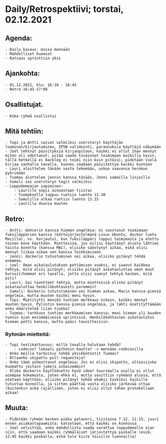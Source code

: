 # Daily/Retrospektiivi; torstai, 02.12.2021

## Agenda:
    - Daily kasaus: missä mennään
    - Mahdolliset huomiot
    - Katsaus sprinttiin yksi

## Ajankohta:
    - 01.12.2021, klo: 16:10 - 16:45
    - Retro 16:45-17:00


## Osallistujat.
    - Koko ryhmä osallistui

## Mitä tehtiin:

    - Topi ja Antti saivat valmiiksi userstoryt käyttäjän luominen/kirjautuminen, IPSN validointi, parannuksia käyttäjä näkymään
    - Joel tehtnyt päivityksiä kirjanpitoon, kaikki ei ollut ihan mennyt miten oli odottanut; pitää saada toiminnot toimimaan kaikilla hyvin, tällä hetkellä ei backlog ei toimi niin kuin pitäisi; pidetään vielä kirjaa vanhalla tavalla, kunnes saadaan päivitettyä kaikki kuntoon
    - Lauri aloittelee tänään vasta tekemään, uskoo saavansa herokun pyörimään
    - Tuomas alottelee jennin kanssa tänään, Jenni samoilla linjoilla 
    - Samuli sai userstoryn tagit valmiiksi
    - Loppudemoajan sopiminen:
        - Laurille sopii ainoastaan tiistai
        - Tuomaksella loppuu ruotsin luento 12.30
        - Samulilla alkaa ruotsin luento 13.15
        - Laurilla duunia muuten

## Retro: 

    - Antti: dokcerin kanssa hieman ongelmia: ei suostunut toimimaan fuksiläppärien kanssa (kättöjärjestelmänä Linux Ubuntu, docker luotu Macilla), ns. korjautui, kun fuksiläppäri loppui toimimasta ja otettu toinen kone käyttöön. Mietteissä, jos oilisi käyttänyt alusta lähtien toista konetta (kanssa MAC), olisiko säästynyt aikaa, eikä olisi mennyt liikaa aikaa sen kanssa leikkimiseen
    - jenni: dockerin tutustuminen vei aikaa, olisiko pitänyt tehdä enemmän.
    - joel: Oman aikataulutuksen pettämisen vuoksi, ei saanut kaikkea tehtyä, mitä olisi pitänyt; olisiko pitänyt aikatauluttaa omat muut kurssit/hommat eri tavalla, jotta olisi saanyt tehtyä kaiken, mitä piti?
    - Lauri: Sai tavotteet tehtyä, mutta mietteissä olisko pitänyt aikatauluttaa henkilökohtasesti paremmin?
    - Samuli: Dockerin tututstuminen vei hieman aikaa, Macin kanssa pieniä ongelmia, mutta muuten kaikki meni hyvin.
    - Topi: Mietitytti menikö tuntien merkkaus oikein, kaikki mennyt muuten hyvin. Pylintin kanssa pieniä ongelmia, ja lähti mietityttämään onko määritelmå liian tiukka?
    - Tuomas: tarkkuus tuntien merkkaamisen kanssa; meni hieman yli kuuden tunnin ajan ensimmäisessä sprintissä. Henkilökohtainen aikataulutus hieman petti kanssa, mutta pääsi tavoitteisiin.

### Ryhmän mietteitä:
    - Topi testikattavuus: millä tavalla halutaan tehdä?
        - codecov? lokaali pythonin kautta? -> mennään codecovilla
    - Onko meillä tarkoitus tehdä yksikkötestit Tuomas?
    - Ollaanko skipattu pull requesteja?
    - Onko tämä aiheuttanut ongelmia; Jos ei olisi skipattu, oltaisiinko huomattu joitain jumeja aikaisemmin?
    - Oliko dockerin käyttöönotto hyvä idea? Suurimalla osalla ei ollut aiempaa kokemusta, joten ehkä ei, mutta sovittiin ryhmänä alussa, että otetaan käyttöön; olisiko pitänyt tehdä ekaksi taskiksi kaikille tutustua kunnolla, ja sitten päättää vasta olisiko järkevää ottaa (kuitenkin aika rajallinen, joten ei olisi ollut tähän protokollaan aikaa)

## Muuta:
    - Pidetään ryhmän kesken pikku palaveri, tiistaina 7.12. 11:15, juuri ennen asiakastapaamista; katsotaan, että kaikki on kunnossa. 
    - Joel selvittää, onko mahdollista saada varattua loppudemolle ajan niin, että saadaan kaikki ryhmäläiset järjestettyä paikalle (esim. 12:45 kaikki paikalla, eikä tule kiire toisille luennoille)
    



    